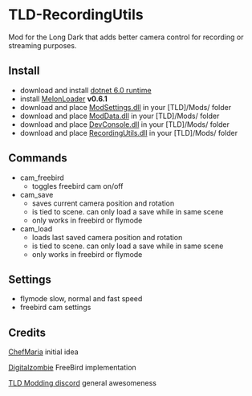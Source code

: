 # TLD-RecordingUtils
Mod for the Long Dark that adds better camera control for recording or streaming purposes.

## Install

- download and install [dotnet 6.0 runtime](https://dotnet.microsoft.com/en-us/download/dotnet/6.0)
- install [MelonLoader](https://github.com/HerpDerpinstine/MelonLoader/releases/latest/download/MelonLoader.Installer.exe) **v0.6.1**
- download and place [ModSettings.dll](https://github.com/zeobviouslyfakeacc/ModSettings/releases) in your [TLD]/Mods/ folder
- download and place [ModData.dll](https://github.com/dommrogers/ModData/releases) in your [TLD]/Mods/ folder
- download and place [DevConsole.dll](https://github.com/FINDarkside/TLD-Developer-Console/releases) in your [TLD]/Mods/ folder
- download and place [RecordingUtils.dll](https://github.com/B1gF1s4/TLD-RecordingUtils/releases) in your [TLD]/Mods/ folder

## Commands

- cam_freebird
	- toggles freebird cam on/off
- cam_save
	- saves current camera position and rotation
	- is tied to scene. can only load a save while in same scene
	- only works in freebird or flymode
- cam_load
	- loads last saved camera position and rotation
	- is tied to scene. can only load a save while in same scene
	- only works in freebird or flymode

## Settings

- flymode slow, normal and fast speed
- freebird cam settings

## Credits

[ChefMaria](https://www.twitch.tv/chefmaria) initial idea

[Digitalzombie](https://github.com/DigitalzombieTLD) FreeBird implementation

[TLD Modding discord](https://discord.gg/nb2jQez) general awesomeness
